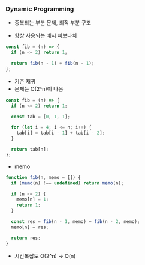 ### Dynamic Programming

- 중복되는 부분 문제, 최적 부분 구조

- 항상 사용되는 예시 피보나치

```js
const fib = (n) => {
  if (n <= 2) return 1;

  return fib(n - 1) + fib(n - 1);
};
```

- 기존 재귀
- 문제는 O(2^n)이 나옴

```js
const fib = (n) => {
  if (n <= 2) return 1;

  const tab = [0, 1, 1];

  for (let i = 4; i <= n; i++) {
    tab[i] = tab[i - 1] + tab[i - 2];
  }

  return tab[n];
};
```

- memo

```js
function fib(n, memo = []) {
  if (memo(n) !== undefined) return memo(n);

  if (n <= 2) {
    memo[n] = 1;
    return 1;
  }

  const res = fib(n - 1, memo) + fib(n - 2, memo);
  memo[n] = res;

  return res;
}
```

- 시간복잡도 O(2^n) -> O(n)
